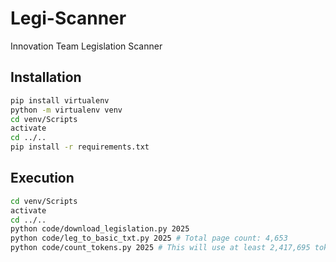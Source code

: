 # Legi-Scanner
Innovation Team Legislation Scanner

## Installation
```bash
pip install virtualenv
python -m virtualenv venv
cd venv/Scripts
activate
cd ../..
pip install -r requirements.txt
```

## Execution
```bash
cd venv/Scripts
activate
cd ../..
python code/download_legislation.py 2025
python code/leg_to_basic_txt.py 2025 # Total page count: 4,653
python code/count_tokens.py 2025 # This will use at least 2,417,695 tokens and cost at least $0.36 to run using model gpt-4o-mini.
```